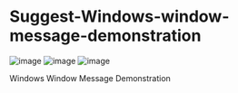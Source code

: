 # Suggest-Windows-window-message-demonstration
![image](https://img.shields.io/badge/Windows-tool-blue)
![image](https://img.shields.io/badge/Windows-vAlerian-gree)
![image](https://img.shields.io/badge/dev-cpp-gree)

Windows Window Message Demonstration
